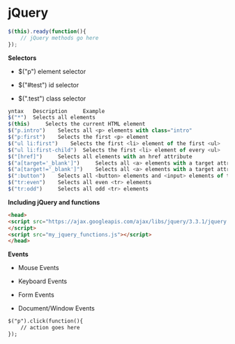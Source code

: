 
jQuery
======

```javascript
$(this).ready(function(){
    // jQuery methods go here   
});
```

**Selectors**

* $("p")       element selector

* $("#test")   id selector     

* $(".test")   class selector 


```javascript 
yntax   Description     Example
$("*")  Selects all elements    
$(this)     Selects the current HTML element    
$("p.intro")    Selects all <p> elements with class="intro"     
$("p:first")    Selects the first <p> element   
$("ul li:first")    Selects the first <li> element of the first <ul>    
$("ul li:first-child")  Selects the first <li> element of every <ul>    
$("[href]")     Selects all elements with an href attribute     
$("a[target='_blank']")     Selects all <a> elements with a target attribute value equal to "_blank"    
$("a[target!='_blank']")    Selects all <a> elements with a target attribute value NOT equal to "_blank"    
$(":button")    Selects all <button> elements and <input> elements of type="button"     
$("tr:even")    Selects all even <tr> elements  
$("tr:odd")     Selects all odd <tr> elements
```


**Including jQuery and functions**

```html
<head>
<script src="https://ajax.googleapis.com/ajax/libs/jquery/3.3.1/jquery.min.js">
</script>
<script src="my_jquery_functions.js"></script>
</head> 
```

**Events**

* Mouse Events
 
* Keyboard Events

* Form Events

* Document/Window Events

```html
$("p").click(function(){
    // action goes here  
});
```
